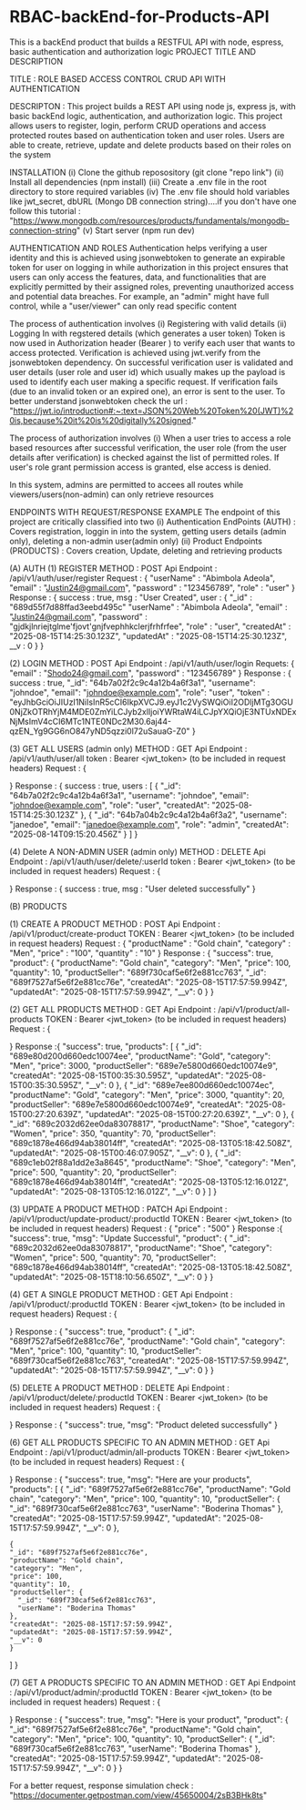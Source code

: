 # RBAC-backEnd-for-Products-API
This is a backEnd product that builds a RESTFUL API with node, espress, basic authentication and authorization logic
PROJECT TITLE AND DESCRIPTION


TITLE : ROLE BASED ACCESS CONTROL CRUD API WITH AUTHENTICATION



DESCRIPTON : This project builds a REST API using node js, express js, with basic backEnd logic, authentication, and authorization logic. This project allows users to register, login, perform CRUD operations and access protected routes based on authentication token and user roles. Users are able to create, retrieve, update and delete products based on their roles on the system


INSTALLATION
(i) Clone the github reposository (git clone "repo link")
(ii) Install all dependencies (npm install)
(iii) Create a .env file in the root directory to store required variables
(iv) The .env file should hold variables like jwt_secret, dbURL (Mongo DB connection string)....if you don't have one follow this tutorial : "https://www.mongodb.com/resources/products/fundamentals/mongodb-connection-string"
(v) Start server (npm run dev)


AUTHENTICATION AND ROLES
Authentication helps verifying a user identity and this is achieved using jsonwebtoken to generate an expirable token for user on logging in while authorization in this project ensures that users can only access the features, data, and functionalities that are explicitly permitted by their assigned roles, preventing unauthorized access and potential data breaches. For example, an "admin" might have full control, while a "user/viewer" can only read specific content

The process of authentication involves
(i) Registering with valid details
(ii) Logging In with regstered details (which generates a user token)
Token is now used in Authorization header (Bearer <token>) to verify each user that wants to access protected. Verification is achieved using jwt.verify from the jsonwebtoken dependency. On successful verification user is validated  and user details (user role and user id) which usually makes up the payload is used to identify each user making a specific request. If verification fails (due to an invalid token or an expired one), an error is sent to the user.
To better understand jsonwebtoken check the url : "https://jwt.io/introduction#:~:text=JSON%20Web%20Token%20(JWT)%20is,because%20it%20is%20digitally%20signed."

The process of authorization involves
(i) When a user tries to access a role based resources after successful verification, the user role (from the user details after verification) is checked against the list of permitted roles. If user's role grant permission access is granted, else access is denied. 

In this system, admins are permitted to accees all routes while viewers/users(non-admin) can only retrieve resources



ENDPOINTS WITH REQUEST/RESPONSE EXAMPLE
The endpoint of this project are critically classified into two
(i) Authentication EndPoints (AUTH) : Covers registration, loggin in into the system, getting users details (admin only), deleting a non-admin user(admin only)
(ii) Product Endpoints (PRODUCTS) : Covers creation, Update, deleting and retrieving products

(A) AUTH
 (1) REGISTER
    METHOD : POST
    Api Endpoint : /api/v1/auth/user/register
    Request :
    {
        "userName" : "Abimbola Adeola",
        "email" : "Justin24@gmail.com",
        "password" : "123456789",
        "role" : "user"
    }
    Response : 
    {
        success : true,
        msg : "User Created",
        user : {
            "_id" : "689d55f7d88ffad3eebd495c"
            "userName" : "Abimbola Adeola",
            "email" : "Justin24@gmail.com",
            "password" : "gjdkjlnriejtglme'fjovt'gnjfvephhkclerjfrhfrfee",
            "role" : "user",
            "createdAt" : "2025-08-15T14:25:30.123Z",
            "updatedAt" : "2025-08-15T14:25:30.123Z", 
            __v : 0
        }
    }



(2) LOGIN
 METHOD : POST
 Api Endpoint : /api/v1/auth/user/login
 Requets: 
{
    "email" : "Shodo24@gmail.com",
    "password" : "123456789"
}
Response :
{
    success : true,
    "_id": "64b7a02f2c9c4a12b4a6f3a1",
    "username": "johndoe",
    "email": "johndoe@example.com",
    "role": "user",
    "token" : "eyJhbGciOiJIUzI1NiIsInR5cCI6IkpXVCJ9.eyJ1c2VySWQiOiI2ODljMTg3OGU0NjZkOTRhYjM4MDE0ZmYiLCJyb2xlIjoiYWRtaW4iLCJpYXQiOjE3NTUxNDExNjMsImV4cCI6MTc1NTE0NDc2M30.6aj44-qzEN_Yg9GG6nO847yND5qzzi0l72uSauaG-Z0"
}




(3) GET ALL USERS (admin only)
 METHOD : GET
 Api Endpoint : /api/v1/auth/user/all
 token : Bearer <jwt_token> (to be included in request headers)
 Request : {

 }
 Response : {
    success : true,
    users : [
        {
      "_id": "64b7a02f2c9c4a12b4a6f3a1",
      "username": "johndoe",
      "email": "johndoe@example.com",
      "role": "user",
      "createdAt": "2025-08-15T14:25:30.123Z"
    },
    {
      "_id": "64b7a04b2c9c4a12b4a6f3a2",
      "username": "janedoe",
      "email": "janedoe@example.com",
      "role": "admin",
      "createdAt": "2025-08-14T09:15:20.456Z"
    }
    ]
 }

 (4) Delete A NON-ADMIN USER (admin only)
  METHOD : DELETE
 Api Endpoint : /api/v1/auth/user/delete/:userId
 token : Bearer <jwt_token> (to be included in request headers)
 Request : {

 }
 Response : {
    success : true,
    msg : "User deleted successfully"
 }


(B) PRODUCTS

(1) CREATE A PRODUCT
METHOD : POST
Api Endpoint : /api/v1/product/create-product 
TOKEN : Bearer <jwt_token> (to be included in request headers)
Request : 
    {
    "productName" : "Gold chain",
    "category" : "Men",
    "price" : "100",
    "quantity" : "10"
}
Response : 
{
  "success": true,
  "product": {
    "productName": "Gold chain",
    "category": "Men",
    "price": 100,
    "quantity": 10,
    "productSeller": "689f730caf5e6f2e881cc763",
    "_id": "689f7527af5e6f2e881cc76e",
    "createdAt": "2025-08-15T17:57:59.994Z",
    "updatedAt": "2025-08-15T17:57:59.994Z",
    "__v": 0
  }
}

(2) GET ALL PRODUCTS
METHOD : GET
Api Endpoint : /api/v1/product/all-products
TOKEN : Bearer <jwt_token> (to be included in request headers)
Request : {

}
Response :{
  "success": true,
  "products": [
    {
      "_id": "689e80d200d660edc10074ee",
      "productName": "Gold",
      "category": "Men",
      "price": 3000,
      "productSeller": "689e7e5800d660edc10074e9",
      "createdAt": "2025-08-15T00:35:30.595Z",
      "updatedAt": "2025-08-15T00:35:30.595Z",
      "__v": 0
    },
    {
      "_id": "689e7ee800d660edc10074ec",
      "productName": "Gold",
      "category": "Men",
      "price": 3000,
      "quantity": 20,
      "productSeller": "689e7e5800d660edc10074e9",
      "createdAt": "2025-08-15T00:27:20.639Z",
      "updatedAt": "2025-08-15T00:27:20.639Z",
      "__v": 0
    },
    {
      "_id": "689c2032d62ee0da83078817",
      "productName": "Shoe",
      "category": "Women",
      "price": 350,
      "quantity": 70,
      "productSeller": "689c1878e466d94ab38014ff",
      "createdAt": "2025-08-13T05:18:42.508Z",
      "updatedAt": "2025-08-15T00:46:07.905Z",
      "__v": 0
    },
    {
      "_id": "689c1eb02f88a1dd2e3a8645",
      "productName": "Shoe",
      "category": "Men",
      "price": 500,
      "quantity": 20,
      "productSeller": "689c1878e466d94ab38014ff",
      "createdAt": "2025-08-13T05:12:16.012Z",
      "updatedAt": "2025-08-13T05:12:16.012Z",
      "__v": 0
    }
  ]
}

(3) UPDATE A PRODUCT
METHOD : PATCH
Api Endpoint : /api/v1/product/update-product/:productId
TOKEN : Bearer <jwt_token> (to be included in request headers)
Request : {
    "price" : "500"
}
Response :{
  "success": true,
  "msg": "Update Successful",
  "product": {
    "_id": "689c2032d62ee0da83078817",
    "productName": "Shoe",
    "category": "Women",
    "price": 500,
    "quantity": 70,
    "productSeller": "689c1878e466d94ab38014ff",
    "createdAt": "2025-08-13T05:18:42.508Z",
    "updatedAt": "2025-08-15T18:10:56.650Z",
    "__v": 0
  }
}

(4) GET A SINGLE PRODUCT
METHOD : GET
Api Endpoint : /api/v1/product/:productId
TOKEN : Bearer <jwt_token> (to be included in request headers)
Request : {

}
Response : {
  "success": true,
  "product": {
    "_id": "689f7527af5e6f2e881cc76e",
    "productName": "Gold chain",
    "category": "Men",
    "price": 100,
    "quantity": 10,
    "productSeller": "689f730caf5e6f2e881cc763",
    "createdAt": "2025-08-15T17:57:59.994Z",
    "updatedAt": "2025-08-15T17:57:59.994Z",
    "__v": 0
  }
}

(5) DELETE A PRODUCT
METHOD : DELETE
Api Endpoint : /api/v1/product/delete/:productId
TOKEN : Bearer <jwt_token> (to be included in request headers)
Request : {

}
Response : {
  "success": true,
  "msg": "Product deleted successfully"
}

(6) GET ALL PRODUCTS SPECIFIC TO AN ADMIN
METHOD : GET
Api Endpoint : /api/v1/product/admin/all-products
TOKEN : Bearer <jwt_token> (to be included in request headers)
Request : {

}
Response : {
  "success": true,
  "msg": "Here are your products",
  "products": [
    {
      "_id": "689f7527af5e6f2e881cc76e",
      "productName": "Gold chain",
      "category": "Men",
      "price": 100,
      "quantity": 10,
      "productSeller": {
        "_id": "689f730caf5e6f2e881cc763",
        "userName": "Boderina Thomas"
      },
      "createdAt": "2025-08-15T17:57:59.994Z",
      "updatedAt": "2025-08-15T17:57:59.994Z",
      "__v": 0
    },

    {
    "_id": "689f7527af5e6f2e881cc76e",
    "productName": "Gold chain",
    "category": "Men",
    "price": 100,
    "quantity": 10,
    "productSeller": {
      "_id": "689f730caf5e6f2e881cc763",
      "userName": "Boderina Thomas"
    },
    "createdAt": "2025-08-15T17:57:59.994Z",
    "updatedAt": "2025-08-15T17:57:59.994Z",
    "__v": 0
    }
  ]
}

(7) GET A PRODUCTS SPECIFIC TO AN ADMIN
METHOD : GET
Api Endpoint : /api/v1/product/admin/:productId
TOKEN : Bearer <jwt_token> (to be included in request headers)
Request : {

}
Response : {
  "success": true,
  "msg": "Here is your product",
  "product": {
    "_id": "689f7527af5e6f2e881cc76e",
    "productName": "Gold chain",
    "category": "Men",
    "price": 100,
    "quantity": 10,
    "productSeller": {
      "_id": "689f730caf5e6f2e881cc763",
      "userName": "Boderina Thomas"
    },
    "createdAt": "2025-08-15T17:57:59.994Z",
    "updatedAt": "2025-08-15T17:57:59.994Z",
    "__v": 0
  }
}


For a better request, response simulation check : "https://documenter.getpostman.com/view/45650004/2sB3BHk8ts"